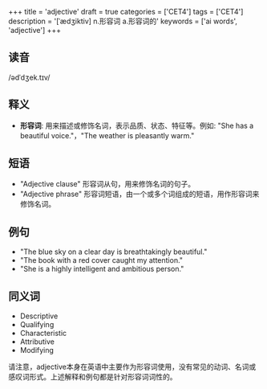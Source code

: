 +++
title = 'adjective'
draft = true
categories = ['CET4']
tags = ['CET4']
description = '[ˈædʒiktiv] n.形容词 a.形容词的'
keywords = ['ai words', 'adjective']
+++

## 读音
/ədˈdʒek.tɪv/

## 释义
- **形容词**: 用来描述或修饰名词，表示品质、状态、特征等。例如: "She has a beautiful voice."，"The weather is pleasantly warm."

## 短语
- "Adjective clause" 形容词从句，用来修饰名词的句子。
- "Adjective phrase" 形容词短语，由一个或多个词组成的短语，用作形容词来修饰名词。

## 例句
- "The blue sky on a clear day is breathtakingly beautiful."
- "The book with a red cover caught my attention."
- "She is a highly intelligent and ambitious person."

## 同义词
- Descriptive
- Qualifying
- Characteristic
- Attributive
- Modifying

请注意，adjective本身在英语中主要作为形容词使用，没有常见的动词、名词或感叹词形式。上述解释和例句都是针对形容词词性的。
